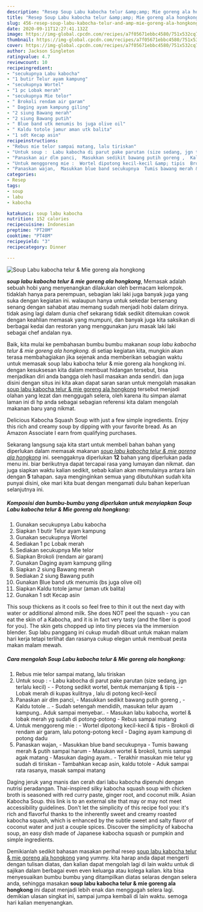 ```yaml
---
description: "Resep Soup Labu kabocha telur &amp;amp; Mie goreng ala hongkong yang Lezat"
title: "Resep Soup Labu kabocha telur &amp;amp; Mie goreng ala hongkong yang Lezat"
slug: 456-resep-soup-labu-kabocha-telur-and-amp-mie-goreng-ala-hongkong-yang-lezat
date: 2020-09-11T12:27:41.132Z
image: https://img-global.cpcdn.com/recipes/a7f05671ebbc4580/751x532cq70/soup-labu-kabocha-telur-mie-goreng-ala-hongkong-foto-resep-utama.jpg
thumbnail: https://img-global.cpcdn.com/recipes/a7f05671ebbc4580/751x532cq70/soup-labu-kabocha-telur-mie-goreng-ala-hongkong-foto-resep-utama.jpg
cover: https://img-global.cpcdn.com/recipes/a7f05671ebbc4580/751x532cq70/soup-labu-kabocha-telur-mie-goreng-ala-hongkong-foto-resep-utama.jpg
author: Jackson Singleton
ratingvalue: 4.7
reviewcount: 10
recipeingredient:
- "secukupnya Labu kabocha"
- "1 butir Telur ayam kampung"
- "secukupnya Wortel"
- "1 pc Lobak merah"
- "secukupnya Mie telor"
- " Brokoli rendam air garam"
- " Daging ayam kampung giling"
- "2 siung Bawang merah"
- "2 siung Bawang putih"
- " Blue band utk menumis bs juga olive oil"
- " Kaldu totole jamur aman utk balita"
- "1 sdt Kecap asin"
recipeinstructions:
- "Rebus mie telor sampai matang, lalu tiriskan"
- "Untuk soup :  Labu kabocha di parut pake parutan (size sedang, jgn terlalu kecil)   Potong sedikit wortel, bentuk memanjang &amp; tipis   Lobak merah di kupas kulitnya , lalu di potong kecil-kecil"
- "Panaskan air dlm panci,  Masukkan sedikit bawang putih goreng ,  Kaldu totole ..  Sudah setengah mendidih, masukan telur ayam kampung.. Aduk sampai menyebar..  Masukan labu kabocha, wortel &amp; lobak merah yg sudah di potong-potong  Rebus sampai matang"
- "Untuk menggoreng mie :  Wortel dipotong kecil-kecil &amp; tipis  Brokoli di rendam air garam, lalu potong-potong kecil  Daging ayam kampung di potong dadu"
- "Panaskan wajan,  Masukkan blue band secukupnya  Tumis bawang merah &amp; putih sampai harum  Masukan wortel &amp; brokoli, tumis sampai agak matang  Masukan daging ayam..  Terakhir masukan mie telur yg sudah di tiriskan  Tambahkan kecap asin, kaldu totole  Aduk sampai rata rasanya, masak sampai matang"
categories:
- Resep
tags:
- soup
- labu
- kabocha

katakunci: soup labu kabocha 
nutrition: 152 calories
recipecuisine: Indonesian
preptime: "PT20M"
cooktime: "PT48M"
recipeyield: "3"
recipecategory: Dinner

---
```



![Soup Labu kabocha telur &amp; Mie goreng ala hongkong](https://img-global.cpcdn.com/recipes/a7f05671ebbc4580/751x532cq70/soup-labu-kabocha-telur-mie-goreng-ala-hongkong-foto-resep-utama.jpg)

<b><i>soup labu kabocha telur &amp; mie goreng ala hongkong</i></b>, Memasak adalah sebuah hobi yang menyenangkan dilakukan oleh bermacam kelompok. tidaklah hanya para perempuan, sebagian laki laki juga banyak juga yang suka dengan kegiatan ini. walaupun hanya untuk sekedar bersenang senang dengan sahabat atau memang sudah menjadi hobi dalam dirinya. tidak asing lagi dalam dunia chef sekarang tidak sedikit ditemukan cowok dengan keahlian memasak yang mumpuni, dan banyak juga kita saksikan di berbagai kedai dan restoran yang menggunakan juru masak laki laki sebagai chef andalan nya.

Baik, kita mulai ke pembahasan bumbu bumbu makanan <i>soup labu kabocha telur &amp; mie goreng ala hongkong</i>. di setiap kegiatan kita, mungkin akan terasa membahagiakan jika sejenak anda memberikan sebagian waktu untuk memasak soup labu kabocha telur &amp; mie goreng ala hongkong ini. dengan kesuksesan kita dalam membuat hidangan tersebut, bisa menjadikan diri anda bangga oleh hasil masakan anda sendiri. dan juga disini dengan situs ini kita akan dapat saran saran untuk mengolah masakan <u>soup labu kabocha telur &amp; mie goreng ala hongkong</u> tersebut menjadi olahan yang lezat dan menggugah selera, oleh karena itu simpan alamat laman ini di hp anda sebagai sebagian referensi kita dalam mengolah makanan baru yang nikmat.

Delicious Kabocha Squash Soup with just a few simple ingredients. Enjoy this rich and creamy soup by dipping with your favorite bread. As an Amazon Associate I earn from qualifying purchases.


Sekarang langsung saja kita start untuk membeli bahan bahan yang diperlukan dalam memasak makanan <u><i>soup labu kabocha telur &amp; mie goreng ala hongkong</i></u> ini. seenggaknya diperlukan <b>12</b> bahan yang diperlukan pada menu ini. biar berikutnya dapat tercapai rasa yang lumayan dan nikmat. dan juga siapkan waktu kalian sedikit, sebab kalian akan memulainya antara lain dengan <b>5</b> tahapan. saya menginginkan semua yang dibutuhkan sudah kita punyai disini, oke mari kita buat dengan mengamati dulu bahan keperluan selanjutnya ini.

<!--inarticleads1-->

##### Komposisi dan bumbu-bumbu yang diperlukan untuk menyiapkan Soup Labu kabocha telur &amp; Mie goreng ala hongkong:

1. Gunakan secukupnya Labu kabocha
1. Siapkan 1 butir Telur ayam kampung
1. Gunakan secukupnya Wortel
1. Sediakan 1 pc Lobak merah
1. Sediakan secukupnya Mie telor
1. Siapkan  Brokoli (rendam air garam)
1. Gunakan  Daging ayam kampung giling
1. Siapkan 2 siung Bawang merah
1. Sediakan 2 siung Bawang putih
1. Gunakan  Blue band utk menumis (bs juga olive oil)
1. Siapkan  Kaldu totole jamur (aman utk balita)
1. Gunakan 1 sdt Kecap asin


This soup thickens as it cools so feel free to thin it out the next day with water or additional almond milk. She does NOT peel the squash - you can eat the skin of a Kabocha, and it is in fact very tasty (and the fiber is good for you). The skin gets chopped up into tiny pieces via the immersion blender. Sup labu panggang ini cukup mudah dibuat untuk makan malam hari kerja tetapi terlihat dan rasanya cukup elegan untuk membuat pesta makan malam mewah. 

<!--inarticleads2-->

##### Cara mengolah Soup Labu kabocha telur &amp; Mie goreng ala hongkong:

1. Rebus mie telor sampai matang, lalu tiriskan
1. Untuk soup :  - Labu kabocha di parut pake parutan (size sedang, jgn terlalu kecil)  -  - Potong sedikit wortel, bentuk memanjang &amp; tipis  -  - Lobak merah di kupas kulitnya , lalu di potong kecil-kecil
1. Panaskan air dlm panci,  - Masukkan sedikit bawang putih goreng ,  - Kaldu totole ..  - Sudah setengah mendidih, masukan telur ayam kampung.. Aduk sampai menyebar..  - Masukan labu kabocha, wortel &amp; lobak merah yg sudah di potong-potong  - Rebus sampai matang
1. Untuk menggoreng mie :  - Wortel dipotong kecil-kecil &amp; tipis  - Brokoli di rendam air garam, lalu potong-potong kecil  - Daging ayam kampung di potong dadu
1. Panaskan wajan,  - Masukkan blue band secukupnya  - Tumis bawang merah &amp; putih sampai harum  - Masukan wortel &amp; brokoli, tumis sampai agak matang  - Masukan daging ayam..  - Terakhir masukan mie telur yg sudah di tiriskan  - Tambahkan kecap asin, kaldu totole  - Aduk sampai rata rasanya, masak sampai matang


Daging jeruk yang manis dan cerah dari labu kabocha dipenuhi dengan nutrisi peradangan. Thai-inspired silky kabocha squash soup with chicken broth is seasoned with red curry paste, ginger root, and coconut milk. Asian Kabocha Soup. this link is to an external site that may or may not meet accessibility guidelines. Don&#39;t let the simplicity of this recipe fool you: it&#39;s rich and flavorful thanks to the inherently sweet and creamy roasted kabocha squash‚ which is enhanced by the subtle sweet and salty flavor of coconut water and just a couple spices. Discover the simplicity of kabocha soup, an easy dish made of Japanese kabocha squash or pumpkin and simple ingredients. 

Demikianlah sedikit bahasan masakan perihal resep <u>soup labu kabocha telur &amp; mie goreng ala hongkong</u> yang yummy. kita harap anda dapat mengerti dengan tulisan diatas, dan kalian dapat mengolah lagi di lain waktu untuk di sajikan dalam berbagai even even keluarga atau kolega kalian. kita bisa menyesuaikan bumbu bumbu yang ditampilkan diatas selaras dengan selera anda, sehingga masakan <b>soup labu kabocha telur &amp; mie goreng ala hongkong</b> ini dapat menjadi lebih enak dan menggugah selera lagi. demikian ulasan singkat ini, sampai jumpa kembali di lain waktu. semoga hari kalian menyenangkan.

